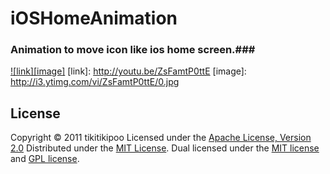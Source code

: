 iOSHomeAnimation
======================
### Animation to move icon like ios home screen.###

[![link][image]](http://youtu.be/ZsFamtP0ttE)
  [link]: http://youtu.be/ZsFamtP0ttE
  [image]: http://i3.ytimg.com/vi/ZsFamtP0ttE/0.jpg
 
License
----------
Copyright &copy; 2011 tikitikipoo
Licensed under the [Apache License, Version 2.0][Apache]
Distributed under the [MIT License][mit].
Dual licensed under the [MIT license][MIT] and [GPL license][GPL].
 
[Apache]: http://www.apache.org/licenses/LICENSE-2.0
[MIT]: http://www.opensource.org/licenses/mit-license.php
[GPL]: http://www.gnu.org/licenses/gpl.html
